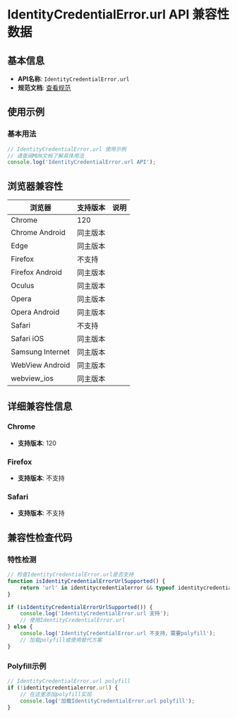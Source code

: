 # IdentityCredentialError.url API 兼容性数据

## 基本信息

- **API名称**: `IdentityCredentialError.url`
- **规范文档**: [查看规范](https://w3c-fedid.github.io/FedCM/#dom-identitycredentialerror-url)

## 使用示例

### 基本用法

```javascript
// IdentityCredentialError.url 使用示例
// 请查阅MDN文档了解具体用法
console.log('IdentityCredentialError.url API');
```

## 浏览器兼容性

| 浏览器 | 支持版本 | 说明 |
|--------|----------|------|
| Chrome | 120 |  |
| Chrome Android | 同主版本 |  |
| Edge | 同主版本 |  |
| Firefox | 不支持 |  |
| Firefox Android | 同主版本 |  |
| Oculus | 同主版本 |  |
| Opera | 同主版本 |  |
| Opera Android | 同主版本 |  |
| Safari | 不支持 |  |
| Safari iOS | 同主版本 |  |
| Samsung Internet | 同主版本 |  |
| WebView Android | 同主版本 |  |
| webview_ios | 同主版本 |  |

## 详细兼容性信息

### Chrome

- **支持版本**: 120

### Firefox

- **支持版本**: 不支持

### Safari

- **支持版本**: 不支持

## 兼容性检查代码

### 特性检测

```javascript
// 检查IdentityCredentialError.url是否支持
function isIdentityCredentialErrorUrlSupported() {
    return 'url' in identitycredentialerror && typeof identitycredentialerror.url === 'function';
}

if (isIdentityCredentialErrorUrlSupported()) {
    console.log('IdentityCredentialError.url 支持');
    // 使用IdentityCredentialError.url
} else {
    console.log('IdentityCredentialError.url 不支持，需要polyfill');
    // 加载polyfill或使用替代方案
}
```

### Polyfill示例

```javascript
// IdentityCredentialError.url polyfill
if (!identitycredentialerror.url) {
    // 在这里添加polyfill实现
    console.log('加载IdentityCredentialError.url polyfill');
}
```

